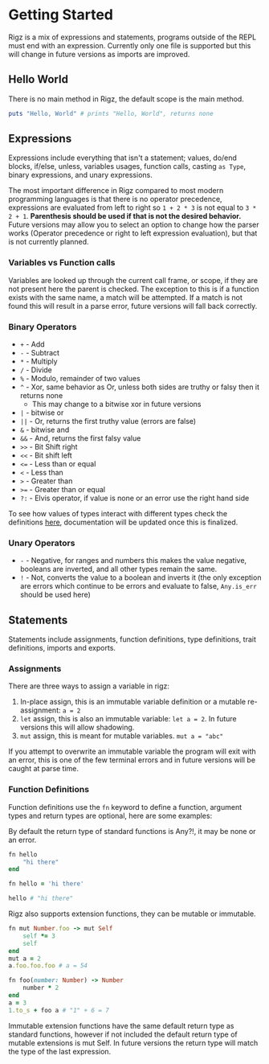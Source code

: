 # Getting Started

Rigz is a mix of expressions and statements, programs outside of the REPL must end with an expression. Currently only one file is supported but this will change in future versions as imports are improved.

## Hello World

There is no main method in Rigz, the default scope is the main method.

```ruby
puts "Hello, World" # prints "Hello, World", returns none
```

## Expressions

Expressions include everything that isn't a statement; values, do/end blocks, if/else, unless, variables usages, function calls, casting `as Type`, binary expressions, and unary expressions.

The most important difference in Rigz compared to most modern programming languages is that there is no operator precedence, expressions are evaluated from left to right so `1 + 2 * 3` is not equal to `3 * 2 + 1`. **Parenthesis should be used if that is not the desired behavior.** Future versions may allow you to select an option to change how the parser works (Operator precedence or right to left expression evaluation), but that is not currently planned.

### Variables vs Function calls

Variables are looked up through the current call frame, or scope, if they are not present here the parent is checked. The exception to this is if a function exists with the same name, a match will be attempted. If a match is not found this will result in a parse error, future versions will fall back correctly.

### Binary Operators

- `+` - Add
- `-` - Subtract
- `*` - Multiply
- `/` - Divide
- `%` - Modulo, remainder of two values
- `^` - Xor, same behavior as Or, unless both sides are truthy or falsy then it returns none
  - This may change to a bitwise xor in future versions
- `|` - bitwise or
- `||` - Or, returns the first truthy value (errors are false)
- `&` - bitwise and
- `&&` - And, returns the first falsy value
- `>>` - Bit Shift right
- `<<` - Bit shift left
- `<=` - Less than or equal
- `<` - Less than
- `>` - Greater than
- `>=` - Greater than or equal
- `?:` - Elvis operator, if value is none or an error use the right hand side

To see how values of types interact with different types check the definitions [here](https://gitlab.com/rigz_lang/rigz/-/tree/main/crates/vm/src/value?ref_type=heads), documentation will be updated once this is finalized.

### Unary Operators

- `-` - Negative, for ranges and numbers this makes the value negative, booleans are inverted, and all other types remain the same.
- `!` - Not, converts the value to a boolean and inverts it (the only exception are errors which continue to be errors and evaluate to false, `Any.is_err` should be used here)

## Statements

Statements include assignments, function definitions, type definitions, trait definitions, imports and exports.

### Assignments

There are three ways to assign a variable in rigz:

1. In-place assign, this is an immutable variable definition or a mutable re-assignment: `a = 2`
2. `let` assign, this is also an immutable variable: `let a = 2`. In future versions this will allow shadowing.
3. `mut` assign, this is meant for mutable variables. `mut a = "abc"`

If you attempt to overwrite an immutable variable the program will exit with an error, this is one of the few terminal errors and in future versions will be caught at parse time. 

### Function Definitions

Function definitions use the `fn` keyword to define a function, argument types and return types are optional, here are some examples:

By default the return type of standard functions is Any?!, it may be none or an error.

```ruby
fn hello
    "hi there"
end

fn hello = 'hi there'

hello # "hi there"
```

Rigz also supports extension functions, they can be mutable or immutable.

```ruby
fn mut Number.foo -> mut Self
    self *= 3
    self
end
mut a = 2
a.foo.foo.foo # a = 54

fn foo(number: Number) -> Number
    number * 2
end
a = 3
1.to_s + foo a # "1" + 6 = 7
```

Immutable extension functions have the same default return type as standard functions, however if not included the default return type of mutable extensions is mut Self. In future versions the return type will match the type of the last expression.
